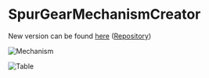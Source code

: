 # SpurGearMechanismCreator
New version can be found [here](https://ergoash.github.io) ([Repository](https://github.com/ErgoAsh/ergoash.github.io))

![Mechanism](https://drive.google.com/uc?export=view&id=14T0Eo5xD3rvTecq6rtceK3EJHIx3DvmU)

![Table](https://drive.google.com/uc?export=view&id=1KvJOTeTTVSDryrtqdkVoKw-XObWoDkNN)
